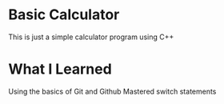 # Basic Calculator
This is just a simple calculator program using C++

# What I Learned
Using the basics of Git and Github
Mastered switch statements
